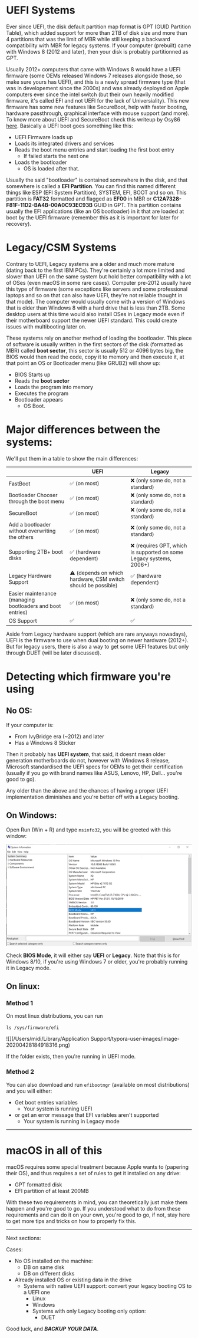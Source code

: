 # UEFI Systems

Ever since UEFI, the disk default partition map format is GPT (GUID Partition Table), which added support for more than 2TB of disk size and more than 4 partitions that was the limit of MBR while still keeping a backward compatibility with MBR for legacy systems. If your computer (prebuilt) came with Windows 8 (2012 and later), then your disk is probably partitionned as GPT.

Usually 2012+ computers that came with Windows 8 would have a UEFI firmware (some OEMs released Windows 7 releases alongside those, so make sure yours has UEFI), and this is a newly spread firmware type (that was in developement since the 2000s) and was already deployed on Apple computers ever since the intel switch (but their own heavily modified firmware, it's called EFI and not UEFI for the lack of Universiality). This new firmware has some new features like SecureBoot, help with faster booting, hardware passthrough, graphical interface with mouse support (and more). To know more about UEFI and SecureBoot check this writeup by Osy86 [here](https://osy.gitbook.io/hac-mini-guide/details/secure-boot). Basically a UEFI boot goes something like this:

- UEFI Firmware loads up
- Loads its integrated drivers and services
- Reads the boot menu entries and start loading the first boot entry
  - If failed starts the next one
- Loads the bootloader 
  - OS is loaded after that.

Usually the said "bootloader" is contained somewhere in the disk, and that somewhere is called a **EFI Partition**. You can find this named different things like ESP (EFI System Partition), SYSTEM, EFI, BOOT and so on. This partition is **FAT32** formatted and flagged as **EF00** in MBR or **C12A7328-F81F-11D2-BA4B-00A0C93EC93B** GUID in GPT. This partition contains usually the EFI applications (like an OS bootloader) in it that are loaded at boot by the UEFI firmware (remember this as it is important for later for recovery).

# Legacy/CSM Systems

Contrary to UEFI, Legacy systems are a older and much more mature (dating back to the first IBM PCs). They're certainly a lot more limited and slower than UEFI on the same system but hold better compatibility with a lot of OSes (even macOS in some rare cases). Computer pre-2012 usually have this type of firmware (some exceptions like servers and some professional laptops and so on that can also have UEFI, they're not reliable thought in that mode). The computer would usually come with a version of Windows that is older than Windows 8 with a hard drive that is less than 2TB. Some desktop users at this time would also install OSes in Legacy mode even if their motherboard support the newer UEFI standard. This could create issues with multibooting later on.

These systems rely on another method of loading the bootloader. This piece of software is usually written in the first sectors of the disk (formatted as MBR) called **boot sector**, this sector is usually 512 or 4096 bytes big, the BIOS would then read the code, copy it to memory and then execute it, at that point an OS or Bootloader menu (like GRUB2) will show up:

* BIOS Starts up
* Reads the **boot sector**
* Loads the program into memory
* Executes the program
* Bootloader appears
  * OS Boot.

# Major differences between the systems:

We'll put them in a table to show the main differences:

|                                                            | **UEFI**                                                     | **Legacy**                                                   |
| ---------------------------------------------------------- | ------------------------------------------------------------ | ------------------------------------------------------------ |
| FastBoot                                                   | ✅ (on most)                                                  | ❌ (only some do, not a standard)                             |
| Bootloader Chooser through the boot menu                   | ✅ (on most)                                                  | ❌ (only some do, not a standard)                             |
| SecureBoot                                                 | ✅ (on most)                                                  | ❌ (only some do, not a standard)                             |
| Add a bootloader without overwriting the others            | ✅ (on most)                                                  | ❌ (only some do, not a standard)                             |
| Supporting 2TB+ boot disks                                 | ✅ (hardware dependent)                                       | ❌ (requires GPT, which is supported on some Legacy systems, 2006+) |
| Legacy Hardware Support                                    | ⚠️ (depends on which hardware, CSM switch should be possible) | ✅ (hardware dependent)                                       |
| Easier maintenance (managing bootloaders and boot entries) | ✅ (on most)                                                  | ❌ (only some do, not a standard)                             |
| OS Support                                                 | ✅                                                            | ✅                                                            |

Aside from Legacy hardware support (which are rare anyways nowadays), UEFI is the firmware to use when dual booting on newer hardware (2012+). But for legacy users, there is also a way to get some UEFI features but only through DUET (will be later discussed).

# Detecting which firmware you're using

## No OS:

If your computer is:

- From IvyBridge era (~2012) and later
- Has a Windows 8 Sticker

Then it probably has **UEFI system**, that said, it doesnt mean older generation motherboards do not, however with Windows 8 release, Microsoft standardised the UEFI specs for OEMs to get their certification (usually if you go with brand names like ASUS, Lenovo, HP, Dell... you're good to go).

Any older than the above and the chances of having a proper UEFI implementation diminishes and you're better off with a Legacy booting.

## On Windows:

Open Run (Win + R) and type `msinfo32`, you will be greeted with this window:

![MSINFO32 Window](../images/msinfo.png)

Check **BIOS Mode**, it will either say **UEFI** or **Legacy**. Note that this is for Windows 8/10, if you're using Windows 7 or older, you're probably running it in Legacy mode.

## On linux:

### Method 1

On most linux distributions, you can run 

```ls /sys/firmware/efi```

![](/Users/midi/Library/Application Support/typora-user-images/image-20200428184918316.png)

If the folder exists, then you're running in UEFI mode.

### Method 2

You can also download and run `efibootmgr` (available on most distributions) and you will either:

- Get boot entries variables
  - Your system is running UEFI
- or get an error message that EFI variables aren't supported
  - Your system is running in Legacy mode

---

# macOS in all of this

macOS requires some special treatment because Apple wants to (papering their OS), and thus requires a set of rules to get it installed on any drive:

- GPT formatted disk
- EFI partition of at least 200MB

With these two requirements in mind, you can theoretically just make them happen and you're good to go. If you understood what to do from these requirements and can do it on your own, you're good to go, if not, stay here to get more tips and tricks on how to properly fix this.

---

Next sections:

Cases:

- No OS installed on the machine:
  - DB on same disk
  - DB on different disks
- Already installed OS or existing data in the drive
  - Systems with native UEFI support: convert your legacy booting OS to a UEFI one
    - Linux
    - Windows
    - Systems with only Legacy booting only option:
      - DUET

Good luck, and ***BACKUP YOUR DATA***.